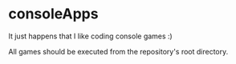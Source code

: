 # consoleApps
It just happens that I like coding console games :)

All games should be executed from the repository's root directory.
